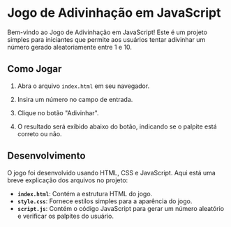 
# Jogo de Adivinhação em JavaScript

Bem-vindo ao Jogo de Adivinhação em JavaScript! Este é um projeto simples para iniciantes que permite aos usuários tentar adivinhar um número gerado aleatoriamente entre 1 e 10.

## Como Jogar

1. Abra o arquivo `index.html` em seu navegador.

2. Insira um número no campo de entrada.

3. Clique no botão "Adivinhar".

4. O resultado será exibido abaixo do botão, indicando se o palpite está correto ou não.

## Desenvolvimento

O jogo foi desenvolvido usando HTML, CSS e JavaScript. Aqui está uma breve explicação dos arquivos no projeto:

- **`index.html`**: Contém a estrutura HTML do jogo.
- **`style.css`**: Fornece estilos simples para a aparência do jogo.
- **`script.js`**: Contém o código JavaScript para gerar um número aleatório e verificar os palpites do usuário.


